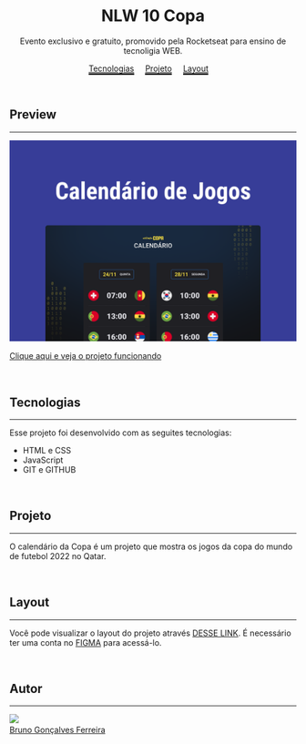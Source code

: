 <h1 align="center">NLW 10 Copa </h1>

<p align="center">Evento exclusivo e gratuito, promovido pela Rocketseat para ensino de tecnoligia WEB.</p>

<p align="center">
  <a href="#-Tecnologias" style="border-bottom: 3px solid ">Tecnologias</a>&nbsp;&nbsp;&nbsp;&nbsp;
  <a href="#-projeto" style="border-bottom: 3px solid ">Projeto</a>&nbsp;&nbsp;&nbsp;&nbsp;
  <a href="#-layout" style="border-bottom: 3px solid ">Layout</a>&nbsp;&nbsp;&nbsp;&nbsp;
</p>

</br>

## Preview

---

<p>
  <img alt="Calendario da copa" src=".github/preview.png">    
</p>

<a href="https://brunogoncalvesferreira.github.io/world-cup-schedule/">Clique aqui e veja o projeto funcionando</a>

</br>

## Tecnologias

---

Esse projeto foi desenvolvido com as seguites tecnologias:

- HTML e CSS
- JavaScript
- GIT e GITHUB

</br>

## Projeto

---

O calendário da Copa é um projeto que mostra os jogos da copa do mundo de futebol 2022 no Qatar.

</br>

## Layout

---

Você pode visualizar o layout do projeto através [DESSE LINK](<https://www.figma.com/file/0nWaXPSVGMvXsKw5EyeYN7/Calend%C3%A1rio-de-Jogos-(Community)?node-id=0%3A1>). É necessário ter uma conta no [FIGMA](https://www.figma.com) para acessá-lo.

</br>

## Autor

---

<img src="https://github.com/brunogoncalvesferreira.png" width="20%"/>
</br>
<a href="https://www.linkedin.com/bruno-goncalves-ferreira">Bruno Gonçalves Ferreira</a>
